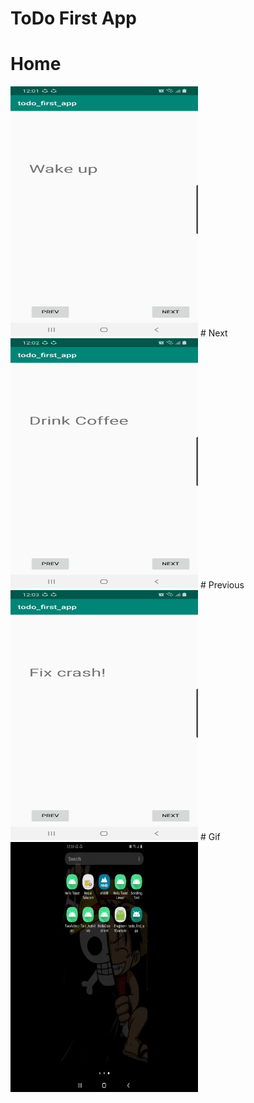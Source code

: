# ToDo First App
# Home
<img src="./home.png" alt="alt text" width="300" height="400">
# Next
<img src="./next.png" alt="alt text" width="300" height="400">
# Previous
<img src="./prev.png" alt="alt text" width="300" height="400">
# Gif
<img src="./todo.gif" alt="alt text" width="300" height="400">

